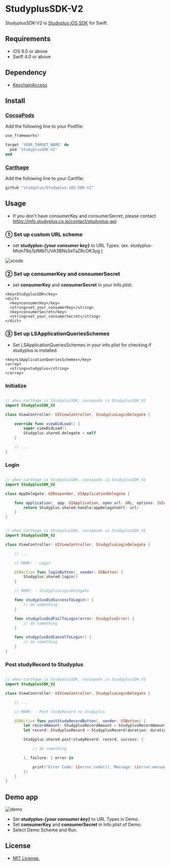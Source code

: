 StudyplusSDK-V2
=======

StudyplusSDK-V2 is [Studyplus iOS SDK](https://github.com/studyplus/Studyplus-iOS-SDK) for Swift.

## Requirements

 * iOS 9.0 or above
 * Swift 4.0 or above

## Dependency
 * [KeychainAccess](https://github.com/kishikawakatsumi/KeychainAccess)

## Install

### [CocoaPods](https://cocoapods.org/)
Add the following line to your Podfile:
```ruby
use_frameworks!

target 'YOUR_TARGET_NAME' do
  pod 'StudyplusSDK-V2'
end
```

### [Carthage](https://github.com/Carthage/Carthage)
Add the following line to your Cartfile:
```swift
github "studyplus/Studyplus-iOS-SDK-V2"
```

## Usage

- If you don't have consumerKey and consumerSecret, please contact https://info.studyplus.co.jp/contact/studyplus-api

### ① Set up custom URL scheme

- set __studyplus-*{your consumer key}*__ to URL Types. (ex. studyplus-MIoh79q7pfMbTUVA3BNsSeTaZRcOK3yg )

![xcode](https://github.com/studyplus/Studyplus-iOS-SDK-V2/blob/master/docs/set_url_scheme.png)

### ② Set up consumerKey and consumerSecret

- set __consumerKey__ and __consumerSecret__ in your Info.plist.

```
<key>StudyplusSDK</key>
<dict>
  <key>consumerKey</key>
  <string>set_your_consumerKey</string>
  <key>consumerSecret</key>
  <string>set_your_consumerSecret</string>
</dict>
```

### ③ Set up LSApplicationQueriesSchemes

- Set LSApplicationQueriesSchemes in your info.plist for checking if studyplus is installed.

```
<key>LSApplicationQueriesSchemes</key>
<array>
  <string>studyplus</string>
</array>
```

### Initialize

```Swift

// when carthage is StudyplusSDK, cocoapods is StudyplusSDK_V2
import StudyplusSDK_V2

class ViewController: UIViewController, StudyplusLoginDelegate {

    override func viewDidLoad() {
        super.viewDidLoad()
        Studyplus.shared.delegate = self
    }

    // ...
}
```

### Login
```Swift

// when carthage is StudyplusSDK, cocoapods is StudyplusSDK_V2
import StudyplusSDK_V2

class AppDelegate: UIResponder, UIApplicationDelegate {

    func application(_ app: UIApplication, open url: URL, options: [UIApplicationOpenURLOptionsKey : Any] = [:]) -> Bool {
        return Studyplus.shared.handle(appDelegateUrl: url)
    }
}
```

```Swift

// when carthage is StudyplusSDK, cocoapods is StudyplusSDK_V2
import StudyplusSDK_V2

class ViewController: UIViewController, StudyplusLoginDelegate {

    // ...

    // MARK: - Login

    @IBAction func loginButton(_ sender: UIButton) {
        Studyplus.shared.login()
    }

    // MARK: - StudyplusLoginDelegate

    func studyplusDidSuccessToLogin() {
        // do something
    }

    func studyplusDidFailToLogin(error: StudyplusError) {
        // do something
    }

    func studyplusDidCancelToLogin() {
        // do something
    }
}
```

### Post studyRecord to Studyplus

```Swift

// when carthage is StudyplusSDK, cocoapods is StudyplusSDK_V2
import StudyplusSDK_V2

class ViewController: UIViewController, StudyplusLoginDelegate {

    // ...

    // MARK: - Post studyRecord to Studyplus

    @IBAction func postStudyRecordButton(_ sender: UIButton) {
        let recordAmount: StudyplusRecordAmount = StudyplusRecordAmount(amount: 10)
        let record: StudyplusRecord = StudyplusRecord(duration: duration, recordedAt: Date(), amount: recordAmount, comment: "Today, I studied like anything.")

        Studyplus.shared.post(studyRecord: record, success: {

            // do something

        }, failure: { error in

            print("Error Code: \(error.code()), Message: \(error.message())")
        })
    }
}
```

## Demo app

![demo](https://github.com/studyplus/Studyplus-iOS-SDK-V2/blob/master/docs/demoapp_v2.jpg)

- Set __studyplus-*{your consumer key}*__ to URL Types in Demo.
- Set __consumerKey__ and __consumerSecret__ in Info.plist of Demo.
- Select Demo Scheme and Run.

## License

- [MIT License.](http://opensource.org/licenses/mit-license.php)
